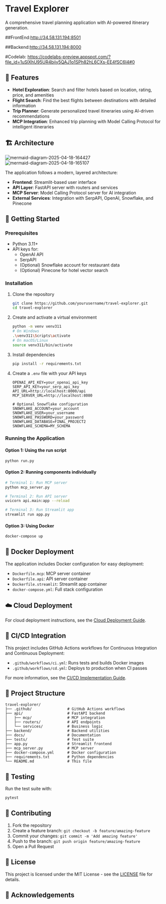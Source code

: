 
# Travel Explorer

A comprehensive travel planning application with AI-powered itinerary generation.

##FrontEnd:http://34.58.131.194:8501 

##Backend:http://34.58.131.194:8000

#Codelab: https://codelabs-preview.appspot.com/?file_id=1uSlXhU95UR4bijy5QAJ1o1SPh82hL6CXs-EE4fSC6I4#0

## 🌟 Features

- **Hotel Exploration**: Search and filter hotels based on location, rating, price, and amenities
- **Flight Search**: Find the best flights between destinations with detailed information
- **Trip Planner**: Generate personalized travel itineraries using AI-driven recommendations
- **MCP Integration**: Enhanced trip planning with Model Calling Protocol for intelligent itineraries

## 🏗️ Architecture
![mermaid-diagram-2025-04-18-164427](https://github.com/user-attachments/assets/5fbf91ee-0be6-4e30-98c4-3eb73024410a)
![mermaid-diagram-2025-04-18-165107](https://github.com/user-attachments/assets/7c7d9cae-ddc0-4798-bb3c-80cc19debad6)


The application follows a modern, layered architecture:

- **Frontend**: Streamlit-based user interface
- **API Layer**: FastAPI server with routers and services
- **MCP Server**: Model Calling Protocol server for AI integration
- **External Services**: Integration with SerpAPI, OpenAI, Snowflake, and Pinecone

## 🚀 Getting Started

### Prerequisites

- Python 3.11+
- API keys for:
  - OpenAI API
  - SerpAPI
  - (Optional) Snowflake account for restaurant data
  - (Optional) Pinecone for hotel vector search

### Installation

1. Clone the repository
   ```bash
   git clone https://github.com/yourusername/travel-explorer.git
   cd travel-explorer
   ```

2. Create and activate a virtual environment
   ```bash
   python -m venv venv311
   # On Windows
   .\venv311\Scripts\activate
   # On macOS/Linux
   source venv311/bin/activate
   ```

3. Install dependencies
   ```bash
   pip install -r requirements.txt
   ```

4. Create a `.env` file with your API keys
   ```
   OPENAI_API_KEY=your_openai_api_key
   SERP_API_KEY=your_serp_api_key
   API_URL=http://localhost:8000/api
   MCP_SERVER_URL=http://localhost:8080
   
   # Optional Snowflake configuration
   SNOWFLAKE_ACCOUNT=your_account
   SNOWFLAKE_USER=your_username
   SNOWFLAKE_PASSWORD=your_password
   SNOWFLAKE_DATABASE=FINAL_PROJECT2
   SNOWFLAKE_SCHEMA=MY_SCHEMA
   ```

### Running the Application

#### Option 1: Using the run script
```bash
python run.py
```

#### Option 2: Running components individually
```bash
# Terminal 1: Run MCP server
python mcp_server.py

# Terminal 2: Run API server
uvicorn api.main:app --reload

# Terminal 3: Run Streamlit app
streamlit run app.py
```

#### Option 3: Using Docker
```bash
docker-compose up
```

## 🐳 Docker Deployment

The application includes Docker configuration for easy deployment:

- `Dockerfile.mcp`: MCP server container
- `Dockerfile.api`: API server container
- `Dockerfile.streamlit`: Streamlit app container
- `docker-compose.yml`: Full stack configuration

## ☁️ Cloud Deployment

For cloud deployment instructions, see the [Cloud Deployment Guide](docs/Cloud-Deployment-Guide.md).

## 🔄 CI/CD Integration

This project includes GitHub Actions workflows for Continuous Integration and Continuous Deployment:

- `.github/workflows/ci.yml`: Runs tests and builds Docker images
- `.github/workflows/cd.yml`: Deploys to production when CI passes

For more information, see the [CI/CD Implementation Guide](docs/CI-CD-Implementation-Guide.md).

## 🧩 Project Structure

```
travel-explorer/
├── .github/                # GitHub Actions workflows
├── api/                    # FastAPI backend
│   ├── mcp/                # MCP integration
│   ├── routers/            # API endpoints
│   └── services/           # Business logic
├── backend/                # Backend utilities
├── docs/                   # Documentation
├── tests/                  # Test suite
├── app.py                  # Streamlit frontend
├── mcp_server.py           # MCP server
├── docker-compose.yml      # Docker configuration
├── requirements.txt        # Python dependencies
└── README.md               # This file
```

## 🧪 Testing

Run the test suite with:

```bash
pytest
```

## 🤝 Contributing

1. Fork the repository
2. Create a feature branch: `git checkout -b feature/amazing-feature`
3. Commit your changes: `git commit -m 'Add amazing feature'`
4. Push to the branch: `git push origin feature/amazing-feature`
5. Open a Pull Request

## 📝 License

This project is licensed under the MIT License - see the [LICENSE](LICENSE) file for details.

## 🙏 Acknowledgements





